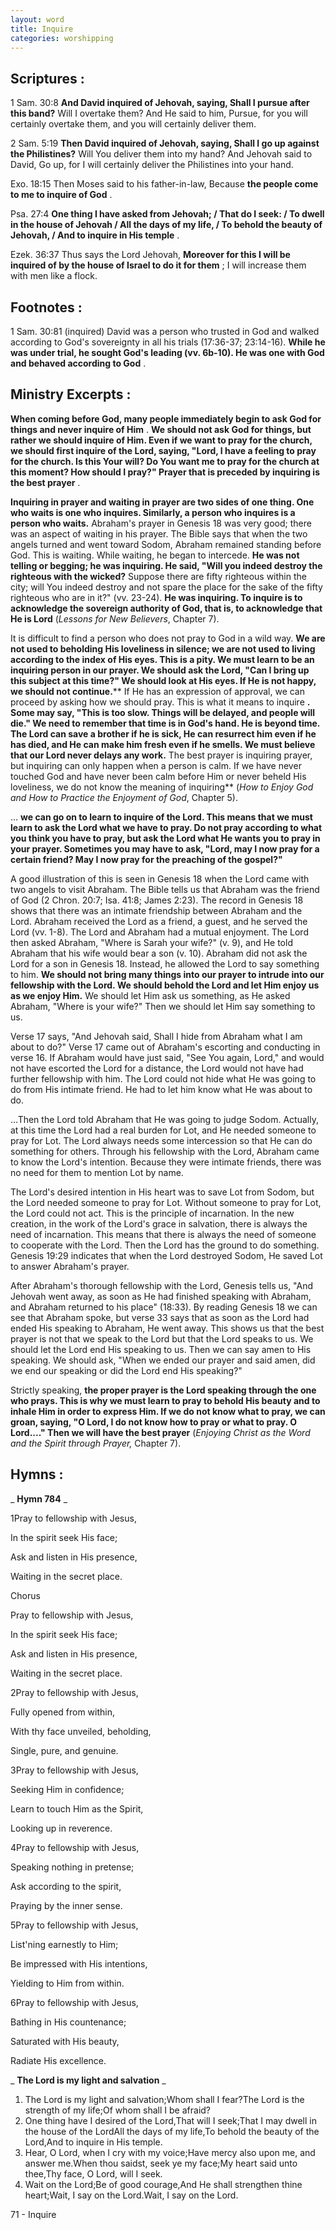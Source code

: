 ```yaml
---
layout: word
title: Inquire
categories: worshipping
---
```


## Scriptures :

1 Sam. 30:8 **And David inquired of Jehovah, saying, Shall I pursue after this band?** Will I overtake them? And He said to him, Pursue, for you will certainly overtake them, and you will certainly deliver them.

2 Sam. 5:19 **Then David inquired of Jehovah, saying, Shall I go up against the Philistines?** Will You deliver them into my hand? And Jehovah said to David, Go up, for I will certainly deliver the Philistines into your hand.

Exo. 18:15 Then Moses said to his father-in-law, Because **the people come to me to inquire of God** .

Psa. 27:4 **One thing I have asked from Jehovah; / That do I seek: / To dwell in the house of Jehovah / All the days of my life, / To behold the beauty of Jehovah, / And to inquire in His temple** .

Ezek. 36:37 Thus says the Lord Jehovah, **Moreover for this I will be inquired of by the house of Israel to do it for them** ; I will increase them with men like a flock.

## Footnotes :

1 Sam. 30:81 (inquired) David was a person who trusted in God and walked according to God's sovereignty in all his trials (17:36-37; 23:14-16). **While he was under trial, he sought God's leading (vv. 6b-10). He was one with God and behaved according to God** .

## Ministry Excerpts :

**When coming before God, many people immediately begin to ask God for things and never inquire of Him** . **We should not ask God for things, but rather we should inquire of Him. Even if we want to pray for the church, we should first inquire of the Lord, saying, "Lord, I have a feeling to pray for the church. Is this Your will? Do You want me to pray for the church at this moment? How should I pray?" Prayer that is preceded by inquiring is the best prayer** .

**Inquiring in prayer and waiting in prayer are two sides of one thing. One who waits is one who inquires. Similarly, a person who inquires is a person who waits.** Abraham's prayer in Genesis 18 was very good; there was an aspect of waiting in his prayer. The Bible says that when the two angels turned and went toward Sodom, Abraham remained standing before God. This is waiting. While waiting, he began to intercede. **He was not telling or begging; he was inquiring. He said, "Will you indeed destroy the righteous with the wicked?** Suppose there are fifty righteous within the city; will You indeed destroy and not spare the place for the sake of the fifty righteous who are in it?" (vv. 23-24). **He was inquiring. To inquire is to acknowledge the sovereign authority of God, that is, to acknowledge that He is Lord** (_Lessons for New Believers_, Chapter 7).

It is difficult to find a person who does not pray to God in a wild way. **We are not used to beholding His loveliness in silence; we are not used to living according to the index of His eyes. This is a pity. We must learn to be an inquiring person in our prayer. We should ask the Lord, "Can I bring up this subject at this time?" We should look at His eyes. If He is not happy, we should not continue.**** If He has an expression of approval, we can proceed by asking how we should pray. This is what it means to inquire **. Some may say, "This is too slow. Things will be delayed, and people will die." We need to remember that time is in God's hand. He is beyond time. The Lord can save a brother if he is sick, He can resurrect him even if he has died, and He can make him fresh even if he smells. We must believe that our Lord never delays any work.** The best prayer is inquiring prayer, but inquiring can only happen when a person is calm. If we have never touched God and have never been calm before Him or never beheld His loveliness, we do not know the meaning of inquiring** (_How to Enjoy God and How to Practice the Enjoyment of God_, Chapter 5).

… **we can go on to learn to inquire of the Lord. This means that we must learn to ask the Lord what we have to pray. Do not pray according to what you think you have to pray, but ask the Lord what He wants you to pray in your prayer. Sometimes you may have to ask, "Lord, may I now pray for a certain friend? May I now pray for the preaching of the gospel?"**

A good illustration of this is seen in Genesis 18 when the Lord came with two angels to visit Abraham. The Bible tells us that Abraham was the friend of God (2 Chron. 20:7; Isa. 41:8; James 2:23). The record in Genesis 18 shows that there was an intimate friendship between Abraham and the Lord. Abraham received the Lord as a friend, a guest, and he served the Lord (vv. 1-8). The Lord and Abraham had a mutual enjoyment. The Lord then asked Abraham, "Where is Sarah your wife?" (v. 9), and He told Abraham that his wife would bear a son (v. 10). Abraham did not ask the Lord for a son in Genesis 18. Instead, he allowed the Lord to say something to him. **We should not bring many things into our prayer to intrude into our fellowship with the Lord. We should behold the Lord and let Him enjoy us as we enjoy Him.** We should let Him ask us something, as He asked Abraham, "Where is your wife?" Then we should let Him say something to us.

Verse 17 says, "And Jehovah said, Shall I hide from Abraham what I am about to do?" Verse 17 came out of Abraham's escorting and conducting in verse 16. If Abraham would have just said, "See You again, Lord," and would not have escorted the Lord for a distance, the Lord would not have had further fellowship with him. The Lord could not hide what He was going to do from His intimate friend. He had to let him know what He was about to do.

…Then the Lord told Abraham that He was going to judge Sodom. Actually, at this time the Lord had a real burden for Lot, and He needed someone to pray for Lot. The Lord always needs some intercession so that He can do something for others. Through his fellowship with the Lord, Abraham came to know the Lord's intention. Because they were intimate friends, there was no need for them to mention Lot by name.

The Lord's desired intention in His heart was to save Lot from Sodom, but the Lord needed someone to pray for Lot. Without someone to pray for Lot, the Lord could not act. This is the principle of incarnation. In the new creation, in the work of the Lord's grace in salvation, there is always the need of incarnation. This means that there is always the need of someone to cooperate with the Lord. Then the Lord has the ground to do something. Genesis 19:29 indicates that when the Lord destroyed Sodom, He saved Lot to answer Abraham's prayer.

After Abraham's thorough fellowship with the Lord, Genesis tells us, "And Jehovah went away, as soon as He had finished speaking with Abraham, and Abraham returned to his place" (18:33). By reading Genesis 18 we can see that Abraham spoke, but verse 33 says that as soon as the Lord had ended His speaking to Abraham, He went away. This shows us that the best prayer is not that we speak to the Lord but that the Lord speaks to us. We should let the Lord end His speaking to us. Then we can say amen to His speaking. We should ask, "When we ended our prayer and said amen, did we end our speaking or did the Lord end His speaking?"

Strictly speaking, **the proper prayer is the Lord speaking through the one who prays. This is why we must learn to pray to behold His beauty and to inhale Him in order to express Him. If we do not know what to pray, we can groan, saying, "O Lord, I do not know how to pray or what to pray. O Lord...." Then we will have the best prayer** (_Enjoying Christ as the Word and the Spirit through Prayer,_ Chapter 7).

## Hymns :

_ **Hymn 784** _

1Pray to fellowship with Jesus,

In the spirit seek His face;

Ask and listen in His presence,

Waiting in the secret place.

Chorus

Pray to fellowship with Jesus,

In the spirit seek His face;

Ask and listen in His presence,

Waiting in the secret place.

2Pray to fellowship with Jesus,

Fully opened from within,

With thy face unveiled, beholding,

Single, pure, and genuine.

3Pray to fellowship with Jesus,

Seeking Him in confidence;

Learn to touch Him as the Spirit,

Looking up in reverence.

4Pray to fellowship with Jesus,

Speaking nothing in pretense;

Ask according to the spirit,

Praying by the inner sense.

5Pray to fellowship with Jesus,

List'ning earnestly to Him;

Be impressed with His intentions,

Yielding to Him from within.

6Pray to fellowship with Jesus,

Bathing in His countenance;

Saturated with His beauty,

Radiate His excellence.

_ **The Lord is my light and salvation** _

1. The Lord is my light and salvation;Whom shall I fear?The Lord is the strength of my life;Of whom shall I be afraid?
2. One thing have I desired of the Lord,That will I seek;That I may dwell in the house of the LordAll the days of my life,To behold the beauty of the Lord,And to inquire in His temple.
3. Hear, O Lord, when I cry with my voice;Have mercy also upon me, and answer me.When thou saidst, seek ye my face;My heart said unto thee,Thy face, O Lord, will I seek.
4. Wait on the Lord;Be of good courage,And He shall strengthen thine heart;Wait, I say on the Lord.Wait, I say on the Lord.

71 - Inquire
